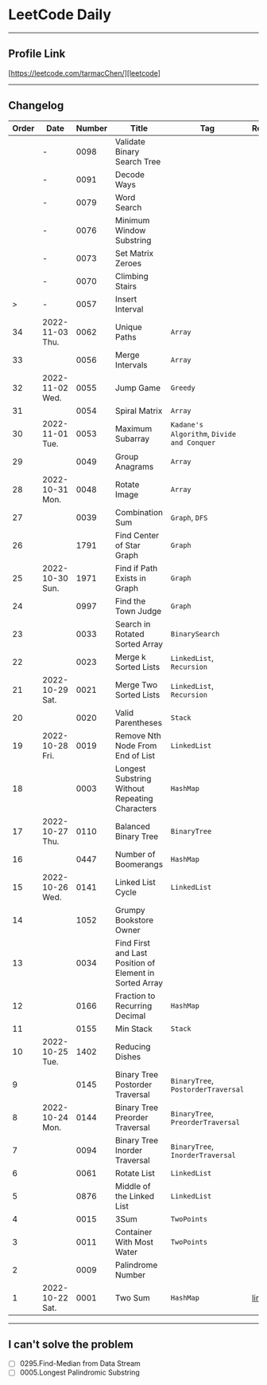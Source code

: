 # LeetCode Daily

---

## Profile Link
[https://leetcode.com/tarmacChen/][leetcode]

---

## Changelog

| Order | Date            | Number | Title                                                   | Tag                                        | ReadMe       |
|-------|-----------------|--------|---------------------------------------------------------|--------------------------------------------|--------------|
|       | -               | 0098   | Validate Binary Search Tree                             |                                            |              |
|       | -               | 0091   | Decode Ways                                             |                                            |              |
|       | -               | 0079   | Word Search                                             |                                            |              |
|       | -               | 0076   | Minimum Window Substring                                |                                            |              |
|       | -               | 0073   | Set Matrix Zeroes                                       |                                            |              |
|       | -               | 0070   | Climbing Stairs                                         |                                            |              |
| >     | -               | 0057   | Insert Interval                                         |                                            |              |
| 34    | 2022-11-03 Thu. | 0062   | Unique Paths                                            | `Array`                                    |              |
| 33    |                 | 0056   | Merge Intervals                                         | `Array`                                    |              |
| 32    | 2022-11-02 Wed. | 0055   | Jump Game                                               | `Greedy`                                   |              |
| 31    |                 | 0054   | Spiral Matrix                                           | `Array`                                    |              |
| 30    | 2022-11-01 Tue. | 0053   | Maximum Subarray                                        | `Kadane's Algorithm`, `Divide and Conquer` |              |
| 29    |                 | 0049   | Group Anagrams                                          | `Array`                                    |              |
| 28    | 2022-10-31 Mon. | 0048   | Rotate Image                                            | `Array`                                    |              |
| 27    |                 | 0039   | Combination Sum                                         | `Graph`, `DFS`                             |              |
| 26    |                 | 1791   | Find Center of Star Graph                               | `Graph`                                    |              |
| 25    | 2022-10-30 Sun. | 1971   | Find if Path Exists in Graph                            | `Graph`                                    |              |
| 24    |                 | 0997   | Find the Town Judge                                     | `Graph`                                    |              |
| 23    |                 | 0033   | Search in Rotated Sorted Array                          | `BinarySearch`                             |              |
| 22    |                 | 0023   | Merge k Sorted Lists                                    | `LinkedList`, `Recursion`                  |              |
| 21    | 2022-10-29 Sat. | 0021   | Merge Two Sorted Lists                                  | `LinkedList`, `Recursion`                  |              |
| 20    |                 | 0020   | Valid Parentheses                                       | `Stack`                                    |              |
| 19    | 2022-10-28 Fri. | 0019   | Remove Nth Node From End of List                        | `LinkedList`                               |              |
| 18    |                 | 0003   | Longest Substring Without Repeating Characters          | `HashMap`                                  |              |
| 17    | 2022-10-27 Thu. | 0110   | Balanced Binary Tree                                    | `BinaryTree`                               |              |
| 16    |                 | 0447   | Number of Boomerangs                                    | `HashMap`                                  |              |
| 15    | 2022-10-26 Wed. | 0141   | Linked List Cycle                                       | `LinkedList`                               |              |
| 14    |                 | 1052   | Grumpy Bookstore Owner                                  |                                            |              |
| 13    |                 | 0034   | Find First and Last Position of Element in Sorted Array |                                            |              |
| 12    |                 | 0166   | Fraction to Recurring Decimal                           | `HashMap`                                  |              |
| 11    |                 | 0155   | Min Stack                                               | `Stack`                                    |              |
| 10    | 2022-10-25 Tue. | 1402   | Reducing Dishes                                         |                                            |              |
| 9     |                 | 0145   | Binary Tree Postorder Traversal                         | `BinaryTree`, `PostorderTraversal`         |              |
| 8     | 2022-10-24 Mon. | 0144   | Binary Tree Preorder Traversal                          | `BinaryTree`, `PreorderTraversal`          |              |
| 7     |                 | 0094   | Binary Tree Inorder Traversal                           | `BinaryTree`, `InorderTraversal`           |              |
| 6     |                 | 0061   | Rotate List                                             | `LinkedList`                               |              |
| 5     |                 | 0876   | Middle of the Linked List                               | `LinkedList`                               |              |
| 4     |                 | 0015   | 3Sum                                                    | `TwoPoints`                                |              |
| 3     |                 | 0011   | Container With Most Water                               | `TwoPoints`                                |              |
| 2     |                 | 0009   | Palindrome Number                                       |                                            |              |
| 1     | 2022-10-22 Sat. | 0001   | Two Sum                                                 | `HashMap`                                  | [link][0001] |

---

## I can't solve the problem

- [ ] 0295.Find-Median from Data Stream
- [ ] 0005.Longest Palindromic Substring

[profile]: https://github.com/tarmacChen/LeetCode
[leetcode]: https://leetcode.com/tarmacChen/
[0001]: https://github.com/tarmacChen/LeetCode/tree/main/0001.TwoSum